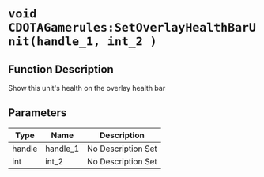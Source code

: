 # `void CDOTAGamerules:SetOverlayHealthBarUnit(handle_1, int_2 )`
## Function Description
Show this unit's health on the overlay health bar
## Parameters
Type|Name|Description
--|--|--
handle|handle_1|No Description Set
int|int_2|No Description Set
